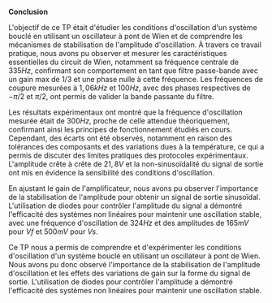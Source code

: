 **Conclusion**

L'objectif de ce TP était d'étudier les conditions d'oscillation d'un système bouclé en utilisant un oscillateur à pont de Wien et de comprendre les mécanismes de stabilisation de l'amplitude d'oscillation. À travers ce travail pratique, nous avons pu observer et mesurer les caractéristiques essentielles du circuit de Wien, notamment sa fréquence centrale de $335 Hz$, confirmant son comportement en tant que filtre passe-bande avec un gain max de $1/3$ et une phase nulle à cette fréquence. Les fréquences de coupure mesurées à $1,06 kHz$ et $100 Hz$, avec des phases respectives de $−π/2$ et $π/2$, ont permis de valider la bande passante du filtre.

Les résultats expérimentaux ont montré que la fréquence d'oscillation mesurée était de $300 Hz$, proche de celle attendue théoriquement, confirmant ainsi les principes de fonctionnement étudiés en cours. Cependant, des écarts ont été observés, notamment en raison des tolérances des composants et des variations dues à la température, ce qui a permis de discuter des limites pratiques des protocoles expérimentaux. L'amplitude crête à crête de $21,8 V$ et la non-sinusoïdalité du signal de sortie ont mis en évidence la sensibilité des conditions d'oscillation.

En ajustant le gain de l'amplificateur, nous avons pu observer l'importance de la stabilisation de l'amplitude pour obtenir un signal de sortie sinusoïdal. L'utilisation de diodes pour contrôler l'amplitude du signal a démontré l'efficacité des systèmes non linéaires pour maintenir une oscillation stable, avec une fréquence d'oscillation de $324 Hz$ et des amplitudes de $165 mV$ pour $Vf$​ et $500 mV$ pour $Vs$.

Ce TP nous a permis de comprendre et d'expérimenter les conditions d'oscillation d'un système bouclé en utilisant un oscillateur à pont de Wien. Nous avons pu donc observé l'importance de la stabilisation de l'amplitude d'oscillation et les effets des variations de gain sur la forme du signal de sortie. L'utilisation de diodes pour contrôler l'amplitude a démontré l'efficacité des systèmes non linéaires pour maintenir une oscillation stable.